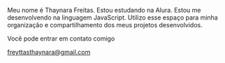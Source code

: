 Meu nome é Thaynara Freitas.
Estou estudando na Alura.
Estou me desenvolvendo na linguagem JavaScript.
Utilizo esse espaço para minha organização e compartilhamento dos meus projetos desenvolvidos. 

Você pode entrar em contato comigo

freyttasthaynara@gmail.com
